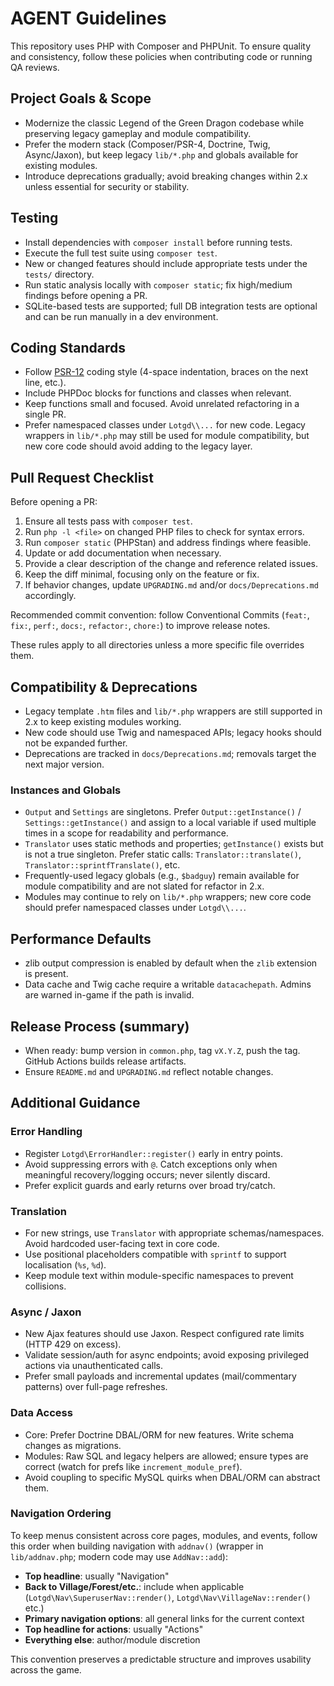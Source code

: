 # AGENT Guidelines

This repository uses PHP with Composer and PHPUnit. To ensure quality and consistency, follow these policies when contributing code or running QA reviews.

## Project Goals & Scope

- Modernize the classic Legend of the Green Dragon codebase while preserving legacy gameplay and module compatibility.
- Prefer the modern stack (Composer/PSR-4, Doctrine, Twig, Async/Jaxon), but keep legacy `lib/*.php` and globals available for existing modules.
- Introduce deprecations gradually; avoid breaking changes within 2.x unless essential for security or stability.

## Testing

- Install dependencies with `composer install` before running tests.
- Execute the full test suite using `composer test`.
- New or changed features should include appropriate tests under the `tests/` directory.
- Run static analysis locally with `composer static`; fix high/medium findings before opening a PR.
- SQLite-based tests are supported; full DB integration tests are optional and can be run manually in a dev environment.

## Coding Standards

- Follow [PSR-12](https://www.php-fig.org/psr/psr-12/) coding style (4-space indentation, braces on the next line, etc.).
- Include PHPDoc blocks for functions and classes when relevant.
- Keep functions small and focused. Avoid unrelated refactoring in a single PR.
- Prefer namespaced classes under `Lotgd\\...` for new code. Legacy wrappers in `lib/*.php` may still be used for module compatibility, but new core code should avoid adding to the legacy layer.

## Pull Request Checklist

Before opening a PR:

1. Ensure all tests pass with `composer test`.
2. Run `php -l <file>` on changed PHP files to check for syntax errors.
3. Run `composer static` (PHPStan) and address findings where feasible.
3. Update or add documentation when necessary.
4. Provide a clear description of the change and reference related issues.
5. Keep the diff minimal, focusing only on the feature or fix.
6. If behavior changes, update `UPGRADING.md` and/or `docs/Deprecations.md` accordingly.

Recommended commit convention: follow Conventional Commits (`feat:`, `fix:`, `perf:`, `docs:`, `refactor:`, `chore:`) to improve release notes.

These rules apply to all directories unless a more specific file overrides them.

## Compatibility & Deprecations

- Legacy template `.htm` files and `lib/*.php` wrappers are still supported in 2.x to keep existing modules working.
- New code should use Twig and namespaced APIs; legacy hooks should not be expanded further.
- Deprecations are tracked in `docs/Deprecations.md`; removals target the next major version.

### Instances and Globals

- `Output` and `Settings` are singletons. Prefer `Output::getInstance()` / `Settings::getInstance()` and assign to a local variable if used multiple times in a scope for readability and performance.
- `Translator` uses static methods and properties; `getInstance()` exists but is not a true singleton. Prefer static calls: `Translator::translate()`, `Translator::sprintfTranslate()`, etc.
- Frequently-used legacy globals (e.g., `$badguy`) remain available for module compatibility and are not slated for refactor in 2.x.
- Modules may continue to rely on `lib/*.php` wrappers; new core code should prefer namespaced classes under `Lotgd\\...`.

## Performance Defaults

- zlib output compression is enabled by default when the `zlib` extension is present.
- Data cache and Twig cache require a writable `datacachepath`. Admins are warned in-game if the path is invalid.

## Release Process (summary)

- When ready: bump version in `common.php`, tag `vX.Y.Z`, push the tag. GitHub Actions builds release artifacts.
- Ensure `README.md` and `UPGRADING.md` reflect notable changes.

## Additional Guidance

### Error Handling

- Register `Lotgd\ErrorHandler::register()` early in entry points.
- Avoid suppressing errors with `@`. Catch exceptions only when meaningful recovery/logging occurs; never silently discard.
- Prefer explicit guards and early returns over broad try/catch.

### Translation

- For new strings, use `Translator` with appropriate schemas/namespaces. Avoid hardcoded user-facing text in core code.
- Use positional placeholders compatible with `sprintf` to support localisation (`%s`, `%d`).
- Keep module text within module-specific namespaces to prevent collisions.

### Async / Jaxon

- New Ajax features should use Jaxon. Respect configured rate limits (HTTP 429 on excess).
- Validate session/auth for async endpoints; avoid exposing privileged actions via unauthenticated calls.
- Prefer small payloads and incremental updates (mail/commentary patterns) over full-page refreshes.

### Data Access

- Core: Prefer Doctrine DBAL/ORM for new features. Write schema changes as migrations.
- Modules: Raw SQL and legacy helpers are allowed; ensure types are correct (watch for prefs like `increment_module_pref`).
- Avoid coupling to specific MySQL quirks when DBAL/ORM can abstract them.

### Navigation Ordering

To keep menus consistent across core pages, modules, and events, follow this order when building navigation with `addnav()` (wrapper in `lib/addnav.php`; modern code may use `AddNav::add`):

- **Top headline**: usually "Navigation"
- **Back to Village/Forest/etc.**: include when applicable (`Lotgd\Nav\SuperuserNav::render()`, `Lotgd\Nav\VillageNav::render()` etc.)
- **Primary navigation options**: all general links for the current context
- **Top headline for actions**: usually "Actions"
- **Everything else**: author/module discretion

This convention preserves a predictable structure and improves usability across the game.